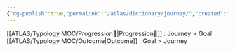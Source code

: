 ```yaml
---
{"dg-publish":true,"permalink":"/atlas/dictionary/journey/","created":"2023-01-12T14:17:45.456+01:00","updated":"2023-04-06T23:01:47.818+02:00"}
---
```



[[ATLAS/Typology MOC/Progression🔦\|Progression🔦]] : Journey > Goal
[[ATLAS/Typology MOC/Outcome\|Outcome]] : Goal > Journey